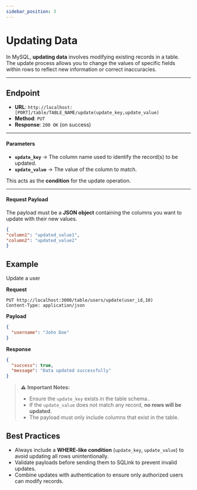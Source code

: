 ```yaml
---
sidebar_position: 3
---
```


# Updating Data

In MySQL, **updating data** involves modifying existing records in a table.  
The update process allows you to change the values of specific fields within rows to reflect new information or correct inaccuracies.

---


## Endpoint

- **URL**:  `http://localhost:[PORT]/table/TABLE_NAME/update(update_key,update_value)`
- **Method**: `PUT`  
- **Response**: `200 OK` (on success)  

---

#### Parameters

- **`update_key`** → The column name used to identify the record(s) to be updated.  
- **`update_value`** → The value of the column to match.  

This acts as the **condition** for the update operation.  

---

#### Request Payload

The payload must be a **JSON object** containing the columns you want to update with their new values.

```json
{
"column1": "updated_value1",
"column2": "updated_value2"
}
```

## Example

Update a user

**Request**
```http
PUT http://localhost:3000/table/users/update(user_id,10)
Content-Type: application/json
```

**Payload**
```json
{
  "username": "John Doe"
}
```

**Response**
```json
{
  "success": true,
  "message": "Data updated successfully"
}
```

> ⚠️ **Important Notes:**  
> - Ensure the `update_key` exists in the table schema..
> - If the `update_value` does not match any record, **no rows will be updated**.
> - The payload must only include columns that exist in the table.

## Best Practices
- Always include a **WHERE-like condition** (`update_key`, `update_value`) to avoid updating all rows unintentionally.
- Validate payloads before sending them to SQLink to prevent invalid updates.
- Combine updates with authentication to ensure only authorized users can modify records.